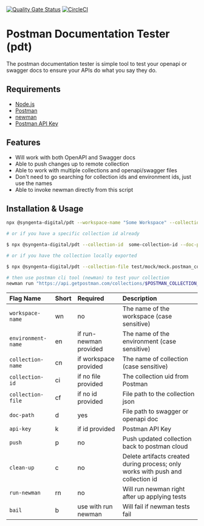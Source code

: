 [![Quality Gate Status](https://sonarcloud.io/api/project_badges/measure?project=syngenta-digital_pdt-node&metric=alert_status)](https://sonarcloud.io/dashboard?id=syngenta-digital_pdt-node) [![CircleCI](https://circleci.com/gh/syngenta-digital/pdt-node.svg?style=shield)](https://circleci.com/gh/syngenta-digital/pdt-node)

# Postman Documentation Tester (pdt)
The postman documentation tester is simple tool to test your openapi or swagger docs to ensure your APIs do what you say they do.

## Requirements

* [Node.js](https://nodejs.org/en/download/)
* [Postman](https://www.postman.com/)
* [newman](https://learning.postman.com/docs/running-collections/using-newman-cli/command-line-integration-with-newman/)
* [Postman API Key](https://learning.postman.com/docs/developer/intro-api/)

## Features

* Will work with both OpenAPI and Swagger docs
* Able to push changes up to remote collection
* Able to work with multiple collections and openapi/swagger files
* Don't need to go searching for collection ids and environment ids, just use the names
* Able to invoke newman directly from this script

## Installation & Usage

```bash
npx @syngenta-digital/pdt --workspace-name "Some Workspace" --collection-name "Some Collection" --environment-name "some environment" --doc-path openapi.yml --api-key $POSTMAN_API_KEY --push --clean-up --run-newman --bail

# or if you have a specific collection id already

$ npx @syngenta-digital/pdt --collection-id  some-collection-id --doc-path test/mock/openapi.yml --api-key $POSTMAN_API_KEY --push -clean-up

# or if you have the collection locally exported

$ npx @syngenta-digital/pdt --collection-file test/mock/mock.postman_collection.json --doc-path test/mock/openapi.yml

# then use postman cli tool (newman) to test your collection
newman run "https://api.getpostman.com/collections/$POSTMAN_COLLECTION_ID?apikey=$POSTMAN_API_KEY" -e "https://api.getpostman.com/environments/$POSTMAN_ENVIRONMENT_ID?apikey=$POSTMAN_API_KEY"
```

Flag Name             | Short    | Required              | Description
:-----------          | :------- | :-----------          | :-----------
`workspace-name`      | wn       | no                    | The name of the workspace (case sensitive)
`environment-name`    | en       | if run-newman provided| The name of the environment (case sensitive)
`collection-name`     | cn       | if workspace provided | The name of collection (case sensitive)
`collection-id`       | ci       | if no file provided   | The collection uid from Postman
`collection-file`     | cf       | if no id provided     | File path to the collection json
`doc-path`            | d        | yes                   | File path to swagger or openapi doc
`api-key`             | k        | if id provided        | Postman API Key
`push`                | p        | no                    | Push updated collection back to postman cloud
`clean-up`            | c        | no                    | Delete artifacts created during process; only works with push and collection id
`run-newman`          | rn       | no                    | Will run newman right after up applying tests
`bail`                | b        | use with run newman   | Will fail if newman tests fail
